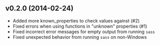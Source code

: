 v0.2.0 (2014-02-24)
-------------------

- Added more known_properties to check values against (#2)
- Fixed errors when using functions in "unknown" properties (#1)
- Fixed incorrect error messages for empty output from running `sass`
- Fixed unexpected behavior from running `sass` on non-Windows
